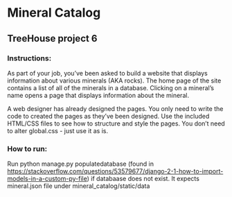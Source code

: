 <p align="center">
<h1> Mineral Catalog </h1>
</p>
<p align="center">
<h2> TreeHouse project 6 </h2>
</p>

### Instructions:

As part of your job, you’ve been asked to build a website that displays information about various minerals (AKA rocks). The home page of the site contains a list of all of the minerals in a database. Clicking on a mineral’s name opens a page that displays information about the mineral.

A web designer has already designed the pages. You only need to write the code to created the pages as they’ve been designed. Use the included HTML/CSS files to see how to structure and style the pages. You don’t need to alter global.css - just use it as is.

### How to run:

Run python manage.py populatedatabase (found in https://stackoverflow.com/questions/53579677/django-2-1-how-to-import-models-in-a-custom-py-file) if databaase does not exist. It expects mineral.json file under mineral_catalog/static/data
